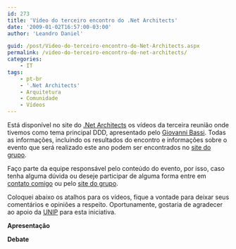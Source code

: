 ```yaml
---
id: 273
title: 'Vídeo do terceiro encontro do .Net Architects'
date: '2009-01-02T16:57:00-03:00'
author: 'Leandro Daniel'

guid: /post/Video-do-terceiro-encontro-do-Net-Architects.aspx
permalink: /video-do-terceiro-encontro-do-net-architects/
categories:
    - IT
tags:
    - pt-br
    - '.Net Architects'
    - Arquitetura
    - Comunidade
    - Vídeos
---
```


Está disponível no site do [.Net Architects](http://dotnetarchitects.net) os vídeos da terceira reunião onde tivemos como tema principal DDD, apresentado pelo [Giovanni Bassi](http://unplugged.giggio.net/). Todas as informações, incluindo os resultados do encontro e informações sobre o evento que será realizado este ano podem ser encontrados no [site do grupo](http://dotnetarchitects.net/dotnetarchitects/post/Resultado-da-terceira-reuniao-DDD).

Faço parte da equipe responsável pelo conteúdo do evento, por isso, caso tenha alguma dúvida ou deseje participar de alguma forma entre em [contato comigo](http://www.leandrodaniel.com//contact) ou pelo [site do grupo](http://dotnetarchitects.net/dotnetarchitects/contact).

Coloquei abaixo os atalhos para os vídeos, fique a vontade para deixar seus comentários e opiniões a respeito. Oportunamente, gostaria de agradecer ao apoio da [UNIP](http://www.unip.br) para esta iniciativa.

**Apresentação**

**Debate**
